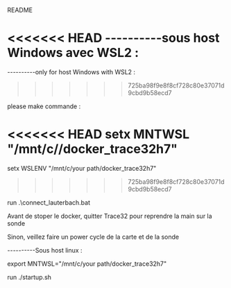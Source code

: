 README 

<<<<<<< HEAD
----------sous host Windows avec WSL2 : 
=======
----------only for host Windows with WSL2 : 
>>>>>>> 725ba98f9e8f8cf728c80e37071d9cbd9b58ecd7



please make commande : 

<<<<<<< HEAD
setx MNTWSL "/mnt/c/<your path>/docker_trace32h7"
=======
setx WSLENV "/mnt/c/your path/docker_trace32h7"
>>>>>>> 725ba98f9e8f8cf728c80e37071d9cbd9b58ecd7

run .\connect_lauterbach.bat

Avant de stoper le docker, quitter Trace32 pour reprendre la main sur la sonde 

Sinon, veillez faire un power cycle de la carte et de la sonde 


----------Sous host linux : 

export MNTWSL="/mnt/c/your path/docker_trace32h7"

run ./startup.sh

